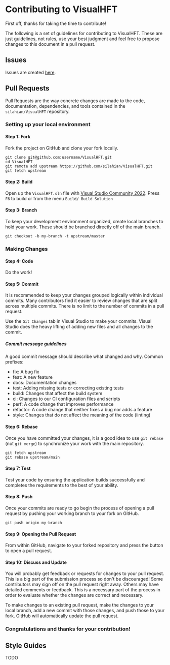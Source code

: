 # Contributing to VisualHFT

First off, thanks for taking the time to contribute!


The following is a set of guidelines for contributing to VisualHFT.
These are just guidelines, not rules, use your best judgment and feel free to
propose changes to this document in a pull request.

## Issues

Issues are created [here](https://github.com/silahian/VisualHFT/issues/).



## Pull Requests

Pull Requests are the way concrete changes are made to the code, documentation,
dependencies, and tools contained in the `silahian/VisualHFT` repository.

### Setting up your local environment
#### Step 1: Fork

Fork the project on GitHub and clone your fork locally.
```
git clone git@github.com:username/VisualHFT.git
cd VisualHFT
git remote add upstream https://github.com/silahian/VisualHFT.git
git fetch upstream
```
  #### Step 2: Build
  Open up the `VisualHFT.sln` file with [Visual Studio Community 2022](https://visualstudio.microsoft.com/vs/community/). Press `F6` to build or from the menu `Build/ Build Solution` 
  #### Step 3: Branch
To keep your development environment organized, create local branches to hold your work. These should be branched directly off of the main branch.
```
git checkout -b my-branch -t upstream/master
```
### Making Changes
#### Step 4: Code
Do the work!
#### Step 5: Commit
It is recommended to keep your changes grouped logically within individual commits. Many contributors find it easier to review changes that are split across multiple commits. There is no limit to the number of commits in a pull request.

Use the `Git Changes` tab in Visual Studio to make your commits. Visual Studio does the heavy lifting of adding new files and all changes to the commit. 
##### Commit message guidelines
A good commit message should describe what changed and why.
Common prefixes:

* fix: A bug fix
* feat: A new feature
* docs: Documentation changes
* test: Adding missing tests or correcting existing tests
* build: Changes that affect the build system
* ci: Changes to our CI configuration files and scripts
* perf: A code change that improves performance
* refactor: A code change that neither fixes a bug nor adds a feature
* style: Changes that do not affect the meaning of the code (linting)

#### Step 6: Rebase
Once you have committed your changes, it is a good idea to use `git rebase` (not `git merge`) to synchronize your work with the main repository.
```
git fetch upstream
git rebase upstream/main
```
#### Step 7: Test
Test your code by ensuring the application builds successfully and completes the requirements to the best of your ability. 

#### Step 8: Push
Once your commits are ready to go begin the process of opening a pull request by pushing your working branch to your fork on GitHub.

```
git push origin my-branch
```
#### Step 9: Opening the Pull Request
From within GitHub, navigate to your forked repository and press the button to open a pull request.

#### Step 10: Discuss and Update
You will probably get feedback or requests for changes to your pull request. This is a big part of the submission process so don't be discouraged! Some contributors may sign off on the pull request right away. Others may have detailed comments or feedback. This is a necessary part of the process in order to evaluate whether the changes are correct and necessary.

To make changes to an existing pull request, make the changes to your local branch, add a new commit with those changes, and push those to your fork. GitHub will automatically update the pull request.


### Congratulations and thanks for your contribution!

## Style Guides

TODO
